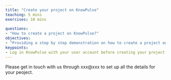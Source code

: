 ```yaml
---
title: "Create your project on KnowPulse"
teaching: 5 mins
exercises: 10 mins
 
questions:
- "How to create a project on KnowPulse?"
objectives:
- "Providing a step by step demonstration on how to create a project on KnowPulse."
keypoints:
- Log in KnowPulse with your user account before creating your project.
---
```


Please get in touch with us through xxx@xxx to set up all the details for your peoject.
